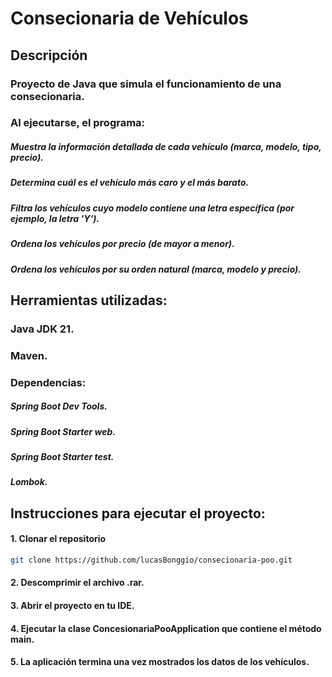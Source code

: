# Consecionaria de Vehículos
## Descripción
### Proyecto de Java que simula el funcionamiento de una consecionaria.
### Al ejecutarse,  el programa:
##### Muestra la información detallada de cada vehículo (marca, modelo, tipo, precio).
##### Determina cuál es el vehículo más caro y el más barato.
##### Filtra los vehículos cuyo modelo contiene una letra específica (por ejemplo, la letra 'Y').
##### Ordena los vehículos por precio (de mayor a menor).
##### Ordena los vehículos por su orden natural (marca, modelo y precio).

## Herramientas utilizadas:
### Java JDK 21.
### Maven. 
### Dependencias:
##### Spring Boot Dev Tools.
##### Spring Boot Starter web. 
##### Spring Boot Starter test.
##### Lombok.

## Instrucciones para ejecutar el proyecto:
#### 1. Clonar el repositorio
```bash
git clone https://github.com/lucasBonggio/consecionaria-poo.git
```
#### 2. Descomprimir el archivo .rar. 
#### 3. Abrir el proyecto en tu IDE.
#### 4. Ejecutar la clase ConcesionariaPooApplication que contiene el método main.
#### 5. La aplicación termina una vez mostrados los datos de los vehículos.
